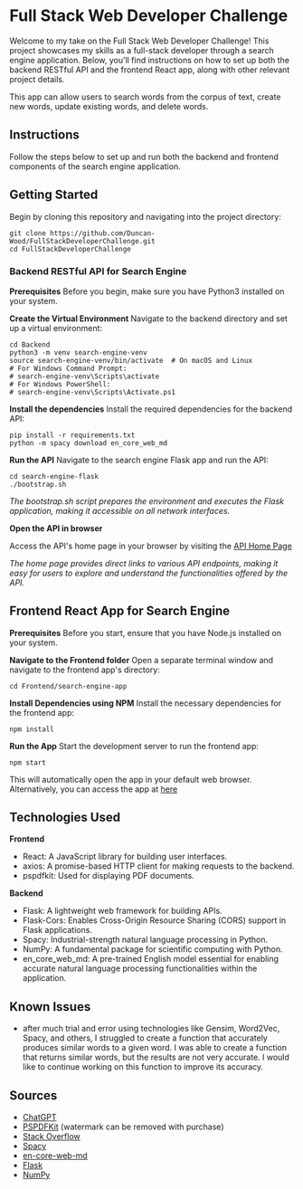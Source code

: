 # Full Stack Web Developer Challenge

Welcome to my take on the Full Stack Web Developer Challenge! This project showcases my skills as a full-stack developer through a search engine application. Below, you'll find instructions on how to set up both the backend RESTful API and the frontend React app, along with other relevant project details.

This app can allow users to search words from the corpus of text, create new words, update existing words, and delete words.

## Instructions

Follow the steps below to set up and run both the backend and frontend components of the search engine application.

## Getting Started

Begin by cloning this repository and navigating into the project directory:

```
git clone https://github.com/Duncan-Wood/FullStackDeveloperChallenge.git
cd FullStackDeveloperChallenge
```

### Backend RESTful API for Search Engine

**Prerequisites**
Before you begin, make sure you have Python3 installed on your system.

**Create the Virtual Environment**
Navigate to the backend directory and set up a virtual environment:

```
cd Backend
python3 -m venv search-engine-venv
source search-engine-venv/bin/activate  # On macOS and Linux
# For Windows Command Prompt:
# search-engine-venv\Scripts\activate
# For Windows PowerShell:
# search-engine-venv\Scripts\Activate.ps1
```

**Install the dependencies**
Install the required dependencies for the backend API:

```
pip install -r requirements.txt
python -m spacy download en_core_web_md
```

**Run the API**
Navigate to the search engine Flask app and run the API:

```
cd search-engine-flask
./bootstrap.sh
```

_The bootstrap.sh script prepares the environment and executes the Flask application, making it accessible on all network interfaces._

**Open the API in browser**

Access the API's home page in your browser by visiting the [API Home Page](http://localhost:5000/)

_The home page provides direct links to various API endpoints, making it easy for users to explore and understand the functionalities offered by the API._

## Frontend React App for Search Engine

**Prerequisites**
Before you start, ensure that you have Node.js installed on your system.

**Navigate to the Frontend folder**
Open a separate terminal window and navigate to the frontend app's directory:

```
cd Frontend/search-engine-app
```

**Install Dependencies using NPM**
Install the necessary dependencies for the frontend app:

```
npm install
```

**Run the App**
Start the development server to run the frontend app:

```
npm start
```

This will automatically open the app in your default web browser. Alternatively, you can access the app at [here](http://localhost:3000)

## Technologies Used

**Frontend**

- React: A JavaScript library for building user interfaces.
- axios: A promise-based HTTP client for making requests to the backend.
- pspdfkit: Used for displaying PDF documents.

**Backend**

- Flask: A lightweight web framework for building APIs.
- Flask-Cors: Enables Cross-Origin Resource Sharing (CORS) support in Flask applications.
- Spacy: Industrial-strength natural language processing in Python.
- NumPy: A fundamental package for scientific computing with Python.
- en_core_web_md: A pre-trained English model essential for enabling accurate natural language processing functionalities within the application.

## Known Issues

- after much trial and error using technologies like Gensim, Word2Vec, Spacy, and others, I struggled to create a function that accurately produces similar words to a given word. I was able to create a function that returns similar words, but the results are not very accurate. I would like to continue working on this function to improve its accuracy.

## Sources

- [ChatGPT](https://chat.openai.com/)
- [PSPDFKit](https://pspdfkit.com/) (watermark can be removed with purchase)
- [Stack Overflow](https://stackoverflow.com/)
- [Spacy](https://spacy.io/)
- [en-core-web-md](https://spacy.io/models/en)
- [Flask](https://flask.palletsprojects.com/en/1.1.x/)
- [NumPy](https://numpy.org/)
